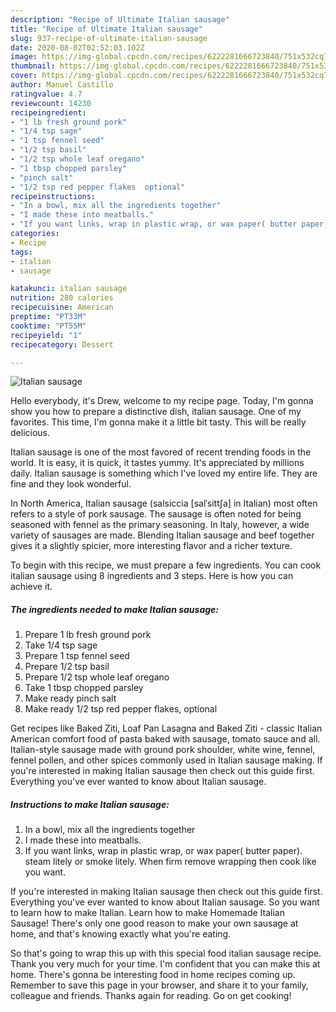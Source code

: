 ```yaml
---
description: "Recipe of Ultimate Italian sausage"
title: "Recipe of Ultimate Italian sausage"
slug: 937-recipe-of-ultimate-italian-sausage
date: 2020-08-02T02:52:03.102Z
image: https://img-global.cpcdn.com/recipes/6222281666723840/751x532cq70/italian-sausage-recipe-main-photo.jpg
thumbnail: https://img-global.cpcdn.com/recipes/6222281666723840/751x532cq70/italian-sausage-recipe-main-photo.jpg
cover: https://img-global.cpcdn.com/recipes/6222281666723840/751x532cq70/italian-sausage-recipe-main-photo.jpg
author: Manuel Castillo
ratingvalue: 4.7
reviewcount: 14230
recipeingredient:
- "1 lb fresh ground pork"
- "1/4 tsp sage"
- "1 tsp fennel seed"
- "1/2 tsp basil"
- "1/2 tsp whole leaf oregano"
- "1 tbsp chopped parsley"
- "pinch salt"
- "1/2 tsp red pepper flakes  optional"
recipeinstructions:
- "In a bowl, mix all the ingredients together"
- "I made these into meatballs."
- "If you want links, wrap in plastic wrap, or wax paper( butter paper). steam litely or smoke litely. When firm remove wrapping then cook like you want."
categories:
- Recipe
tags:
- italian
- sausage

katakunci: italian sausage 
nutrition: 280 calories
recipecuisine: American
preptime: "PT33M"
cooktime: "PT55M"
recipeyield: "1"
recipecategory: Dessert

---
```



![Italian sausage](https://img-global.cpcdn.com/recipes/6222281666723840/751x532cq70/italian-sausage-recipe-main-photo.jpg)

Hello everybody, it's Drew, welcome to my recipe page. Today, I'm gonna show you how to prepare a distinctive dish, italian sausage. One of my favorites. This time, I'm gonna make it a little bit tasty. This will be really delicious.

Italian sausage is one of the most favored of recent trending foods in the world. It is easy, it is quick, it tastes yummy. It's appreciated by millions daily. Italian sausage is something which I've loved my entire life. They are fine and they look wonderful.

In North America, Italian sausage (salsiccia [salˈsittʃa] in Italian) most often refers to a style of pork sausage. The sausage is often noted for being seasoned with fennel as the primary seasoning. In Italy, however, a wide variety of sausages are made. Blending Italian sausage and beef together gives it a slightly spicier, more interesting flavor and a richer texture.


To begin with this recipe, we must prepare a few ingredients. You can cook italian sausage using 8 ingredients and 3 steps. Here is how you can achieve it.

<!--inarticleads1-->

##### The ingredients needed to make Italian sausage:

1. Prepare 1 lb fresh ground pork
1. Take 1/4 tsp sage
1. Prepare 1 tsp fennel seed
1. Prepare 1/2 tsp basil
1. Prepare 1/2 tsp whole leaf oregano
1. Take 1 tbsp chopped parsley
1. Make ready pinch salt
1. Make ready 1/2 tsp red pepper flakes,  optional


Get recipes like Baked Ziti, Loaf Pan Lasagna and Baked Ziti - classic Italian American comfort food of pasta baked with sausage, tomato sauce and all. Italian-style sausage made with ground pork shoulder, white wine, fennel, fennel pollen, and other spices commonly used in Italian sausage making. If you&#39;re interested in making Italian sausage then check out this guide first. Everything you&#39;ve ever wanted to know about Italian sausage. 

<!--inarticleads2-->

##### Instructions to make Italian sausage:

1. In a bowl, mix all the ingredients together
1. I made these into meatballs.
1. If you want links, wrap in plastic wrap, or wax paper( butter paper). steam litely or smoke litely. When firm remove wrapping then cook like you want.


If you&#39;re interested in making Italian sausage then check out this guide first. Everything you&#39;ve ever wanted to know about Italian sausage. So you want to learn how to make Italian. Learn how to make Homemade Italian Sausage! There&#39;s only one good reason to make your own sausage at home, and that&#39;s knowing exactly what you&#39;re eating. 

So that's going to wrap this up with this special food italian sausage recipe. Thank you very much for your time. I'm confident that you can make this at home. There's gonna be interesting food in home recipes coming up. Remember to save this page in your browser, and share it to your family, colleague and friends. Thanks again for reading. Go on get cooking!
